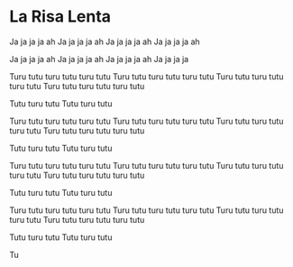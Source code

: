 # La Risa Lenta

Ja ja ja ja ah
Ja ja ja ja ah
Ja ja ja ja ah
Ja ja ja ja ah

Ja ja ja ja ah
Ja ja ja ja ah
Ja ja ja ja ah
Ja ja ja ja

Turu tutu turu tutu turu tutu
Turu tutu turu tutu turu tutu
Turu tutu turu tutu turu tutu
Turu tutu turu tutu turu tutu

Tutu turu tutu
Tutu turu tutu

Turu tutu turu tutu turu tutu
Turu tutu turu tutu turu tutu
Turu tutu turu tutu turu tutu
Turu tutu turu tutu turu tutu

Tutu turu tutu
Tutu turu tutu

Turu tutu turu tutu turu tutu
Turu tutu turu tutu turu tutu
Turu tutu turu tutu turu tutu
Turu tutu turu tutu turu tutu

Tutu turu tutu
Tutu turu tutu

Turu tutu turu tutu turu tutu
Turu tutu turu tutu turu tutu
Turu tutu turu tutu turu tutu
Turu tutu turu tutu turu tutu

Tutu turu tutu
Tutu turu tutu

Tu
